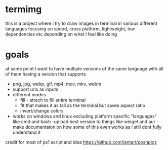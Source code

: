 # termimg
this is a project where i try to draw images in terminal in various different languages focusing on speed, cross platform, lightweight, low dependencies etc depending on what I feel like doing

# goals 
at some point I want to have multiple versions of the same language with all of them having a version that supports

- png, jpg, webp, gif, mp4, mov, mkv, webm
- support urls as inputs
- different modes
  - fill - strech to fill entire terminal
  - fit that makes it as tall as the terminal but saves aspect ratio
  - invert/change colors
- works on windows and linux excluding platform specific "languages" like cmd and bash
-upload best version to things like winget and aur
-make documentaion on how some of this even works as i still dont fully understand it

credit for most of ps1 script and idea
https://github.com/jantari/poshpics
